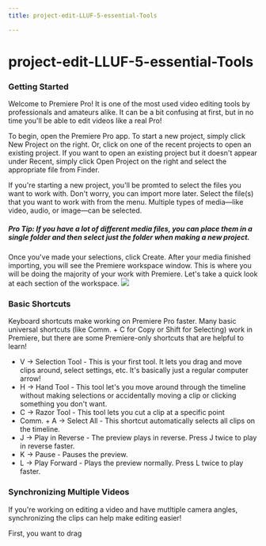 ```yaml
---
title: project-edit-LLUF-5-essential-Tools

---
```


# project-edit-LLUF-5-essential-Tools


### Getting Started
Welcome to Premiere Pro! It is one of the most used video editing tools by professionals and amateurs alike. It can be a bit confusing at first, but in no time you'll be able to edit videos like a real Pro!

To begin, open the Premiere Pro app. To start a new project, simply click New Project on the right. Or, click on one of the recent projects to open an existing project. If you want to open an existing project but it doesn't appear under Recent, simply click Open Project on the right and select the appropriate file from Finder.

If you're starting a new project, you'll be promted to select the files you want to work with. Don't worry, you can import more later. Select the file(s) that you want to work with from the menu. Multiple types of media—like video, audio, or image—can be selected.
##### _Pro Tip_: If you have a lot of different media files, you can place them in a single folder and then select just the folder when making a new project.
Once you've made your selections, click Create. After your media finished importing, you will see the Premiere workspace window. This is where you will be doing the majority of your work with Premiere. Let's take a quick look at each section of the workspace. ![](https://i.imgur.com/AyN2iA6.jpg)







### Basic Shortcuts
Keyboard shortcuts make working on Premiere Pro faster. Many basic universal shortcuts (like Comm. + C for Copy or Shift for Selecting) work in Premiere, but there are some Premiere-only shortcuts that are helpful to learn!

* V -> Selection Tool - This is your first tool. It lets you drag and move clips around, select settings, etc. It's basically just a regular computer arrow!
* H -> Hand Tool - This tool let's you move around through the timeline without making selections or accidentally moving a clip or clicking something you don't want.
* C -> Razor Tool - This tool lets you cut a clip at a specific point
* Comm. + A -> Select All - This shortcut automatically selects all clips on the timeline.
* J -> Play in Reverse - The preview plays in reverse. Press J twice to play in reverse faster.
* K -> Pause - Pauses the preview.
* L -> Play Forward - Plays the preview normally. Press L twice to play faster.



### Synchronizing Multiple Videos
If you're working on editing a video and have mutltiple camera angles, synchronizing the clips can help make editing easier!

First, you want to drag

